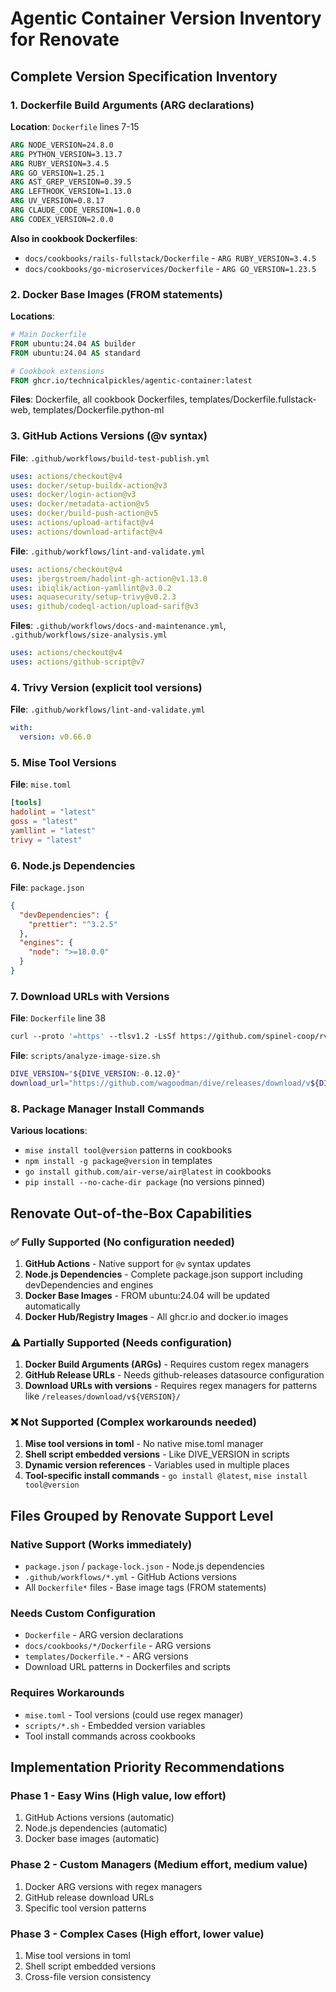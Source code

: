 # Agentic Container Version Inventory for Renovate

## Complete Version Specification Inventory

### 1. **Dockerfile Build Arguments** (ARG declarations)
**Location**: `Dockerfile` lines 7-15
```dockerfile
ARG NODE_VERSION=24.8.0
ARG PYTHON_VERSION=3.13.7
ARG RUBY_VERSION=3.4.5
ARG GO_VERSION=1.25.1
ARG AST_GREP_VERSION=0.39.5
ARG LEFTHOOK_VERSION=1.13.0
ARG UV_VERSION=0.8.17
ARG CLAUDE_CODE_VERSION=1.0.0
ARG CODEX_VERSION=2.0.0
```

**Also in cookbook Dockerfiles**:
- `docs/cookbooks/rails-fullstack/Dockerfile` - `ARG RUBY_VERSION=3.4.5`
- `docs/cookbooks/go-microservices/Dockerfile` - `ARG GO_VERSION=1.23.5`

### 2. **Docker Base Images** (FROM statements)
**Locations**:
```dockerfile
# Main Dockerfile
FROM ubuntu:24.04 AS builder
FROM ubuntu:24.04 AS standard

# Cookbook extensions
FROM ghcr.io/technicalpickles/agentic-container:latest
```

**Files**: Dockerfile, all cookbook Dockerfiles, templates/Dockerfile.fullstack-web, templates/Dockerfile.python-ml

### 3. **GitHub Actions Versions** (@v syntax)
**File**: `.github/workflows/build-test-publish.yml`
```yaml
uses: actions/checkout@v4
uses: docker/setup-buildx-action@v3
uses: docker/login-action@v3
uses: docker/metadata-action@v5
uses: docker/build-push-action@v5
uses: actions/upload-artifact@v4
uses: actions/download-artifact@v4
```

**File**: `.github/workflows/lint-and-validate.yml`
```yaml
uses: actions/checkout@v4
uses: jbergstroem/hadolint-gh-action@v1.13.0
uses: ibiqlik/action-yamllint@v3.0.2
uses: aquasecurity/setup-trivy@v0.2.3
uses: github/codeql-action/upload-sarif@v3
```

**Files**: `.github/workflows/docs-and-maintenance.yml`, `.github/workflows/size-analysis.yml`
```yaml
uses: actions/checkout@v4
uses: actions/github-script@v7
```

### 4. **Trivy Version** (explicit tool versions)
**File**: `.github/workflows/lint-and-validate.yml`
```yaml
with:
  version: v0.66.0
```

### 5. **Mise Tool Versions**
**File**: `mise.toml`
```toml
[tools]
hadolint = "latest"
goss = "latest" 
yamllint = "latest"
trivy = "latest"
```

### 6. **Node.js Dependencies**
**File**: `package.json`
```json
{
  "devDependencies": {
    "prettier": "^3.2.5"
  },
  "engines": {
    "node": ">=18.0.0"
  }
}
```

### 7. **Download URLs with Versions**
**File**: `Dockerfile` line 38
```dockerfile
curl --proto '=https' --tlsv1.2 -LsSf https://github.com/spinel-coop/rv/releases/download/v0.1.1/rv-installer.sh
```

**File**: `scripts/analyze-image-size.sh`
```bash
DIVE_VERSION="${DIVE_VERSION:-0.12.0}"
download_url="https://github.com/wagoodman/dive/releases/download/v${DIVE_VERSION}/dive_${DIVE_VERSION}_${os}_${arch}.tar.gz"
```

### 8. **Package Manager Install Commands**
**Various locations**:
- `mise install tool@version` patterns in cookbooks
- `npm install -g package@version` in templates
- `go install github.com/air-verse/air@latest` in cookbooks
- `pip install --no-cache-dir package` (no versions pinned)

## Renovate Out-of-the-Box Capabilities

### ✅ **Fully Supported** (No configuration needed)

1. **GitHub Actions** - Native support for `@v` syntax updates
2. **Node.js Dependencies** - Complete package.json support including devDependencies and engines
3. **Docker Base Images** - FROM ubuntu:24.04 will be updated automatically
4. **Docker Hub/Registry Images** - All ghcr.io and docker.io images

### ⚠️ **Partially Supported** (Needs configuration)

1. **Docker Build Arguments (ARGs)** - Requires custom regex managers
2. **GitHub Release URLs** - Needs github-releases datasource configuration
3. **Download URLs with versions** - Requires regex managers for patterns like `/releases/download/v${VERSION}/`

### ❌ **Not Supported** (Complex workarounds needed)

1. **Mise tool versions in toml** - No native mise.toml manager
2. **Shell script embedded versions** - Like DIVE_VERSION in scripts
3. **Dynamic version references** - Variables used in multiple places
4. **Tool-specific install commands** - `go install @latest`, `mise install tool@version`

## Files Grouped by Renovate Support Level

### **Native Support (Works immediately)**
- `package.json` / `package-lock.json` - Node.js dependencies
- `.github/workflows/*.yml` - GitHub Actions versions
- All `Dockerfile*` files - Base image tags (FROM statements)

### **Needs Custom Configuration**
- `Dockerfile` - ARG version declarations
- `docs/cookbooks/*/Dockerfile` - ARG versions
- `templates/Dockerfile.*` - ARG versions
- Download URL patterns in Dockerfiles and scripts

### **Requires Workarounds**
- `mise.toml` - Tool versions (could use regex manager)
- `scripts/*.sh` - Embedded version variables
- Tool install commands across cookbooks

## Implementation Priority Recommendations

### **Phase 1 - Easy Wins** (High value, low effort)
1. GitHub Actions versions (automatic)
2. Node.js dependencies (automatic)  
3. Docker base images (automatic)

### **Phase 2 - Custom Managers** (Medium effort, medium value)
1. Docker ARG versions with regex managers
2. GitHub release download URLs
3. Specific tool version patterns

### **Phase 3 - Complex Cases** (High effort, lower value)
1. Mise tool versions in toml
2. Shell script embedded versions
3. Cross-file version consistency
